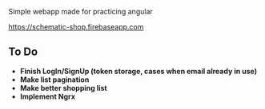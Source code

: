 Simple webapp made for practicing angular

https://schematic-shop.firebaseapp.com


## To Do

- **Finish LogIn/SignUp (token storage, cases when email already in use)**
- **Make list pagination**
- **Make better shopping list**
- **Implement Ngrx**
